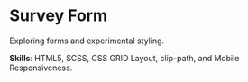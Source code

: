 # Survey Form

Exploring forms and experimental styling.

__Skills__: HTML5, SCSS, CSS GRID Layout, clip-path, and Mobile Responsiveness.
